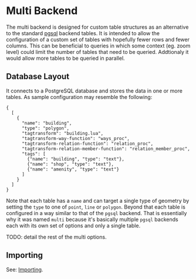 # Multi Backend #

The multi backend is designed for custom table structures as an alternative
to the standard [pgsql](pgsql.md) backend tables. It is intended to allow
the configuration of a custom set of tables with hopefully fewer rows and fewer
columns. This can be beneficial to queries in which some context (eg. zoom level)
could limit the number of tables that need to be queried. Addtionaly it would
allow more tables to be queried in parallel. 

## Database Layout ##
It connects to a PostgreSQL database and stores the data in one or more tables.
As sample configuration may resemble the following:

    {
      [
        {
          "name": "building",
          "type": "polygon",
          "tagtransform": "building.lua",
          "tagtransform-way-function": "ways_proc",
          "tagtransform-relation-function": "relation_proc",
          "tagtransform-relation-member-function": "relation_member_proc",
          "tags": [
            {"name": "building", "type": "text"},
            {"name": "shop", "type": "text"},
            {"name": "amenity", "type": "text"}
          ]
        }
      ]
    }


Note that each table has a `name` and can target a single type of geometry
by setting the `type` to one of `point`, `line` or `polygon`. Beyond that
each table is configured in a way similar to that of the `pgsql` backend.
That is essentially why it was named `multi` because it's basically multiple
`pgsql` backends each with its own set of options and only a single table.

TODO: detail the rest of the multi options.

## Importing ##

See: [Importing](pgsql.md#Importing).
